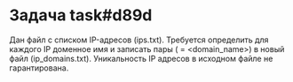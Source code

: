# Задача task#d89d

Дан файл с списком IP-адресов (ips.txt). Требуется определить для каждого IP доменное имя и записать 
пары (<IP> = <domain_name>) в новый файл (ip_domains.txt). Уникальность IP адресов в исходном файле не гарантирована.
